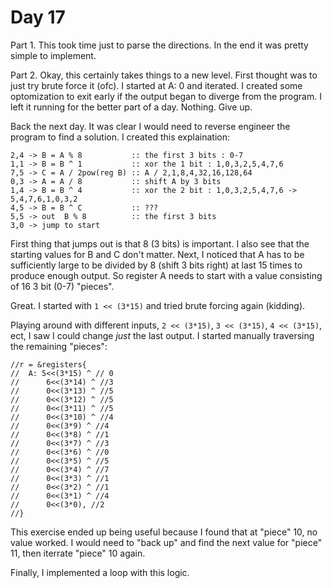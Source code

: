 # Day 17

Part 1. This took time just to parse the directions. In the end it was pretty simple to implement.

Part 2. Okay, this certainly takes things to a new level. First thought was to just try brute force it (ofc). I started at A: 0 and iterated. I created some optomization to exit early if the output began to diverge from the program. I left it running for the better part of a day. Nothing. Give up.

Back the next day. It was clear I would need to reverse engineer the program to find a solution. I created this explaination:
```
2,4 -> B = A % 8           :: the first 3 bits : 0-7
1,1 -> B = B ^ 1           :: xor the 1 bit : 1,0,3,2,5,4,7,6
7,5 -> C = A / 2pow(reg B) :: A / 2,1,8,4,32,16,128,64
0,3 -> A = A / 8           :: shift A by 3 bits
1,4 -> B = B ^ 4           :: xor the 2 bit : 1,0,3,2,5,4,7,6 -> 5,4,7,6,1,0,3,2
4,5 -> B = B ^ C           :: ???
5,5 -> out  B % 8          :: the first 3 bits
3,0 -> jump to start
```
First thing that jumps out is that 8 (3 bits) is important. I also see that the starting values for B and C don't matter. Next, I noticed that A has to be sufficiently large to be divided by 8 (shift 3 bits right) at last 15 times to produce enough output. So register A needs to start with a value consisting of 16 3 bit (0-7) "pieces".

Great. I started with `1 << (3*15)` and tried brute forcing again (kidding).

Playing around with different inputs, `2 << (3*15)`, `3 << (3*15)`, `4 << (3*15)`, ect, I saw I could change _just_ the last output. I started manually traversing the remaining "pieces":

```
//r = &registers{
//	A: 5<<(3*15) ^ // 0
//		6<<(3*14) ^ //3
//		0<<(3*13) ^ //5
//		0<<(3*12) ^ //5
//		0<<(3*11) ^ //5
//		0<<(3*10) ^ //4
//		0<<(3*9) ^ //4
//		0<<(3*8) ^ //1
//		0<<(3*7) ^ //3
//		0<<(3*6) ^ //0
//		0<<(3*5) ^ //5
//		0<<(3*4) ^ //7
//		0<<(3*3) ^ //1
//		0<<(3*2) ^ //1
//		0<<(3*1) ^ //4
//		0<<(3*0), //2
//}
```
This exercise ended up being useful because I found that at "piece" 10, no value worked. I would need to "back up" and find the next value for "piece" 11, then iterrate "piece" 10 again.

Finally, I implemented a loop with this logic.